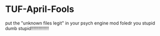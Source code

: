 # TUF-April-Fools

put the "unknown files legit" in your psych engine mod foledr you stupid dumb stupid!!!!!!!!!!!!!!

